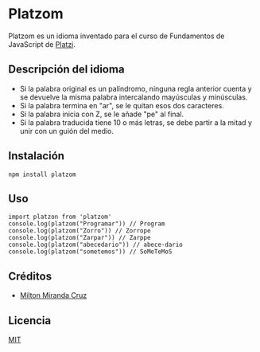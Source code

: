 # Platzom
Platzom es un idioma inventado para el curso de Fundamentos de JavaScript de [Platzi](http://www.platzi.com).
## Descripción del idioma
- Si la palabra original es un palíndromo, ninguna regla anterior cuenta y se devuelve la misma palabra intercalando mayúsculas y minúsculas.
- Si la palabra termina en "ar", se le quitan esos dos caracteres.
- Si la palabra inicia con Z, se le añade "pe" al final.
- Si la palabra traducida tiene 10 o más letras, se debe partir a la mitad y unir con un guión del medio.

## Instalación
```
npm install platzom
```
## Uso
```
import platzon from 'platzom'
console.log(platzom("Programar")) // Program
console.log(platzom("Zorro")) // Zorrope
console.log(platzom("Zarpar")) // Zarppe
console.log(platzom("abecedario")) // abece-dario
console.log(platzom("sometemos")) // SoMeTeMoS
```
## Créditos
- [Milton Miranda Cruz](https://github.com/drakonto1975)

## Licencia

[MIT](https://opensource.org/licenses/MIT)